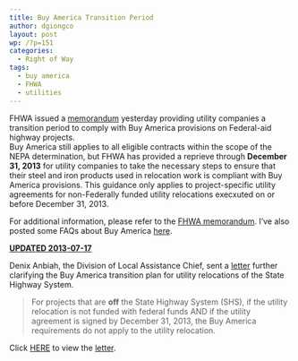 ```yaml
---
title: Buy America Transition Period
author: dgiongco
layout: post
wp: /?p=151
categories:
  - Right of Way
tags:
  - buy america
  - FHWA
  - utilities
---
```

FHWA issued a [memorandum][1] yesterday providing utility companies a transition period to comply with Buy America provisions on Federal-aid highway projects.  
Buy America still applies to all eligible contracts within the scope of the NEPA determination, but FHWA has provided a reprieve through **December 31, 2013** for utility companies to take the necessary steps to ensure that their steel and iron products used in relocation work is compliant with Buy America provisions. This guidance only applies to project-specific utility agreements for non-Federally funded utility relocations execxuted on or before December 31, 2013.

For additional information, please refer to the [FHWA memorandum][1]. I’ve also posted some FAQs about Buy America [here][2].

<span style="text-decoration:underline;"><strong>UPDATED 2013-07-17</strong></span>

Denix Anbiah, the Division of Local Assistance Chief, sent a [letter][3] further clarifying the Buy America transition plan for utility relocations of the State Highway System.

> For projects that are **off** the State Highway System (SHS), if the utility relocation is not funded with federal funds AND if the utility agreement is signed by December 31, 2013, the Buy America requirements do not apply to the utility relocation.

Click [HERE][4] to view the [letter][4].

 [1]: http://localhost:8888/wp-content/uploads/2013/07/buy-america.pdf
 [2]: /blog/2013/05/01/buy-america-faqs-resources "Buy America FAQs &&nbsp;Resources"
 [3]: http://localhost:8888/wp-content/uploads/2013/07/clarification-on-the-application-of-buy-america-in-california-071213.pdf
 [4]: http://localhost:8888/wp-content/uploads/2013/07/buy-america-transition-plan-for-utility-relocations-letter.pdf